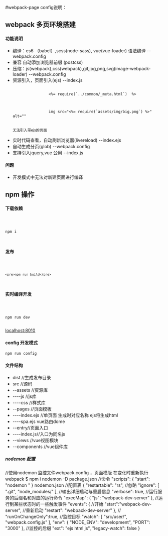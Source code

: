 #webpack-page config说明：
<h2>
    webpack 多页环境搭建
</h2>
<h4>功能说明</h4>
<ul>
    </li>
    <li>
        编译：es6 （babel）,scss(node-sass), vue(vue-loader) 语法编译 --webpack.config
    </li>
    <li>
        兼容 自动添加浏览器前缀 (postcss)
    </li>
    <li>
        压缩：js(webpack),css(webpack),gif,jpg,png,svg(image-webpack-loader) --webpack.config
    </li>
    <li>
        资源引入，页面引入(ejs) --index.js
        <p>
            <code>
                <%= require(`../common/_meta.html`)  %>
            </code>
        </p>
        <P>
            <code>
                img src="<%= require(`assets/img/big.png`) %>" alt=""
            </code>
        </P>
        <P>
            <small>无法引入带ejs的页面</small>
        </P>
    </li>
    <li>
        实时代码查看，自动刷新浏览器(livereload) --index.ejs
    </li>
    <li>
        自动生成分页(glob) --webpack.config
    </li>
    <li>
        支持引入jquery,vue 公用 --index.js
    </li>
</ul>
<h4>问题</h4>
<ul>
    <li>开发模式中无法对新建页面进行编译</li>
</ul>

<h2>
    npm 操作
</h2>
<h4>下载依赖</h4>
<code>
    <pre>npm i</pre>
</code>

<h4>发布</h4>
<code>

    <pre>npm run build</pre>
</code>

<h4>实时编译开发</h4>
<code>
    <pre>npm run dev </pre>
</code>
<a href='http://127.0.0.1'>localhost:8010</a>

<h4>
    config 开发模式
</h4>
<code>npm run config</code>

<h4>文件结构</h4>
<ul>
    <li>dist //生成发布目录</li>
    <li>src //源码</li>
    <li>--assets //资源库</li>
    <li>----js //js库</li>
    <li>----css //样式库</li>
    <li>--pages //页面模板</li>
    <li>----index.ejs //单页面 生成时对应名称 ejs将生成html</li>
    <li>----spa.ejs vue路由dome</li>
    <li>--entry//页面入口</li>
    <li>----index.js//入口为同名js</li>
    <li>--views //vue视图模块</li>
    <li>--components //vue组件库</li>
</ul>

<h5>nodemon 配置</h5>
//使用nodemon 监控文件webpack.config ，页面模版 在变化时重新执行 webpack $ npm i nodemon -D package.json //命令 "scripts": { "start": "nodemon
" } nodemon.json //配置表 { "restartable": "rs", //忽略 "ignore": [ ".git", "node_modules/" ], //输出详细启动与重启信息 "verbose": true,
//运行服务的后缀名和对应的运行命令 "execMap": { "js": "webpack-dev-server" }, //运行到某些状态时的一些触发事件 "events": { //开始 "start":"webpack-dev-server",
//重新启动 "restart": "webpack-dev-server" }, // "runOnChangeOnly":true, //监控目标 "watch": [ "src/user/", "webpack.config.js" ],
"env": { "NODE_ENV": "development", "PORT": "3000" }, //监控的后缀 "ext": "ejs html js", "legacy-watch": false }